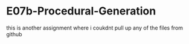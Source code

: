 # E07b-Procedural-Generation
this is another assignment where i coukdnt pull up any of the files from github
